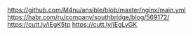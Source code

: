 https://github.com/M4nu/ansible/blob/master/nginx/main.yml
https://habr.com/ru/company/southbridge/blog/569172/
https://cutt.ly/iEgK5tp
https://cutt.ly/jEgLyGK

